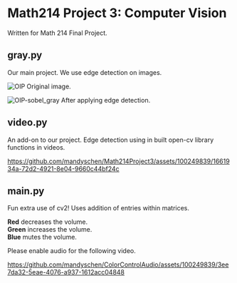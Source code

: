 # Math214 Project 3: Computer Vision
Written for Math 214 Final Project.

## gray.py  
Our main project. We use edge detection on images.  
  
![OIP](https://github.com/mandyschen/Math214Project3/assets/100249839/1382dd49-d661-4bb5-9eb3-cbfe093f6872)
Original image.  

![OIP-sobel_gray](https://github.com/mandyschen/Math214Project3/assets/100249839/03f5a992-2c22-4628-ab81-2d00b6d42aa0)
After applying edge detection. 

## video.py  
An add-on to our project. Edge detection using in built open-cv library functions in videos.  

https://github.com/mandyschen/Math214Project3/assets/100249839/1661934a-72d2-4921-8e04-9660c44bf24c



## main.py  
Fun extra use of cv2! Uses addition of entries within matrices.  
  
**Red** decreases the volume.  
**Green** increases the volume.  
**Blue** mutes the volume.  
  
Please enable audio for the following video.  

https://github.com/mandyschen/ColorControlAudio/assets/100249839/3ee7da32-5eae-4076-a937-1612acc04848

